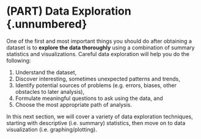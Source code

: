 
# (PART) Data Exploration {.unnumbered}

One of the first and most important things you should do after obtaining a dataset is to **explore the data thoroughly** using a combination of summary statistics and visualizations. Careful data exploration will help you do the following:
  
  1. Understand the dataset,
2. Discover interesting, sometimes unexpected patterns and trends,
3. Identify potential sources of problems (e.g. errors, biases, other obstacles to later analysis),
4. Formulate meaningful questions to ask using the data, and
5. Choose the most appropriate path of analysis.

In this next section, we will cover a variety of data exploration techniques, starting with descriptive (i.e. summary) statistics, then move on to data visualization (i.e. graphing/plotting).

